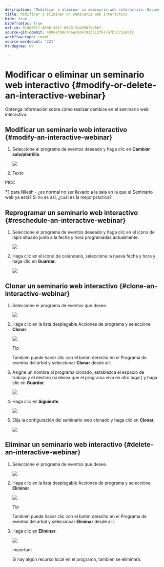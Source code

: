 ```yaml
---
description: 'Modificar o eliminar un seminario web interactivo: Documentos de Marketo: Documentación del producto'
title: Modificar o eliminar un seminario web interactivo
hide: true
hidefromtoc: true
exl-id: 01dd801f-809b-481f-b926-2ed48bfbd5b7
source-git-commit: 4096ef98c7daac8b4793c513f677a7b3c71145fc
workflow-type: tm+mt
source-wordcount: '221'
ht-degree: 0%

---
```


# Modificar o eliminar un seminario web interactivo {#modify-or-delete-an-interactive-webinar}

Obtenga información sobre cómo realizar cambios en el seminario web interactivo.

## Modificar un seminario web interactivo {#modify-an-interactive-webinar}

1. Seleccione el programa de eventos deseado y haga clic en **Cambiar sala/plantilla**.

   ![](assets/modify-or-delete-an-interactive-webinar-1.png)

1. Texto

PICC

?? para Nilesh - ¿es normal no ser llevado a la sala en la que el Seminario web ya está? Si no es así, ¿cuál es la mejor práctica?

## Reprogramar un seminario web interactivo {#reschedule-an-interactive-webinar}

1. Seleccione el programa de eventos deseado y haga clic en el icono de lápiz situado junto a la fecha y hora programadas actualmente.

   ![](assets/modify-or-delete-an-interactive-webinar-6.png)

1. Haga clic en el icono de calendario, seleccione la nueva fecha y hora y haga clic en **Guardar**.

   ![](assets/modify-or-delete-an-interactive-webinar-7.png)

## Clonar un seminario web interactivo {#clone-an-interactive-webinar}

1. Seleccione el programa de eventos que desee.

   ![](assets/modify-or-delete-an-interactive-webinar-8.png)

1. Haga clic en la lista desplegable Acciones de programa y seleccione **Clonar**.

   ![](assets/modify-or-delete-an-interactive-webinar-9.png)

   >[!TIP]
   >
   >También puede hacer clic con el botón derecho en el Programa de eventos del árbol y seleccionar **Clonar** desde allí.

1. Asigne un nombre al programa clonado, establezca el espacio de trabajo y el destino (si desea que el programa viva en otro lugar) y haga clic en **Guardar**.

   ![](assets/modify-or-delete-an-interactive-webinar-10.png)

1. Haga clic en **Siguiente**.

   ![](assets/modify-or-delete-an-interactive-webinar-11.png)

1. Elija la configuración del seminario web clonado y haga clic en **Clonar**.

   ![](assets/modify-or-delete-an-interactive-webinar-12.png)

## Eliminar un seminario web interactivo {#delete-an-interactive-webinar}

1. Seleccione el programa de eventos que desee.

   ![](assets/modify-or-delete-an-interactive-webinar-13.png)

1. Haga clic en la lista desplegable Acciones de programa y seleccione **Eliminar**.

   ![](assets/modify-or-delete-an-interactive-webinar-14.png)

   >[!TIP]
   >
   >También puede hacer clic con el botón derecho en el Programa de eventos del árbol y seleccionar **Eliminar** desde allí.

1. Haga clic en **Eliminar**.

   ![](assets/modify-or-delete-an-interactive-webinar-15.png)

   >[!IMPORTANT]
   >
   >Si hay algún recurso local en el programa, también se eliminará.
